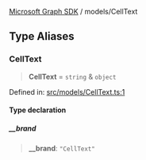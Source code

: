[Microsoft Graph SDK](../README.md) / models/CellText

## Type Aliases

### CellText

> **CellText** = `string` & `object`

Defined in: [src/models/CellText.ts:1](https://github.com/Future-Secure-AI/microsoft-graph/blob/main/src/models/CellText.ts#L1)

#### Type declaration

##### \_\_brand

> **\_\_brand**: `"CellText"`

